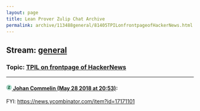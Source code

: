 ```yaml
---
layout: page
title: Lean Prover Zulip Chat Archive 
permalink: archive/113488general/81405TPILonfrontpageofHackerNews.html
---
```


## Stream: [general](index.html)
### Topic: [TPIL on frontpage of HackerNews](81405TPILonfrontpageofHackerNews.html)

---

#### [![Click to go to Zulip](../../assets/img/zulip2.png) Johan Commelin (May 28 2018 at 20:53)](https://leanprover.zulipchat.com/#narrow/stream/113488-general/topic/TPIL%20on%20frontpage%20of%20HackerNews/near/127217322):
FYI: https://news.ycombinator.com/item?id=17171101

